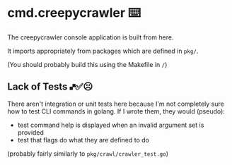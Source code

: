 # cmd.creepycrawler ⌨️

The creepycrawler console application is built from here.

It imports appropriately from packages which are defined in `pkg/`.

(You should probably build this using the Makefile in `/`)

## Lack of Tests 🙾✅☹️

There aren't integration or unit tests here because I'm not completely sure how to test CLI commands in golang. If I wrote them, they would (pseudo):

  * test command help is displayed when an invalid argument set is provided
  * test that flags do what they are defined to do
  
(probably fairly similarly to `pkg/crawl/crawler_test.go`)